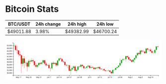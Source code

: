 # Bitcoin Stats

BTC/USDT|24h change|24h high|24h low|
|---|---|---|---|
|$49011.88|3.98%|$49382.99|$46700.24|

<img src="./chart.svg">
